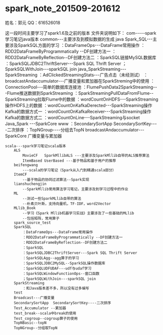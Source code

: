 # spark_note_201509-201612

姓名：郭元
QQ：616526018


这一段时间主要学习了spark1.6及之前的版本
文件夹说明如下：
	com-----spark学习笔记java版本	
		common---主要涉及到模拟数据的生成
		java
			Spark_SQL---主要涉及SparkSQL方面的学习
				：DataFrameOps---DataFrame常用操作
				：RDD2DataFrameByProgrammatically --DF创建方法一
				：RDD2DataFrameByReflection--DF创建方法二
				：SparkSQL链接MySQL数据库
				：SparkSQLJDBC2ThriftServer---Spark SQL Thrift Server
				；SparkSQLWithJoin---sparkSQL join
		java_SparkStreaming---SparkStreaming
			：AdClickedStreamingStats---广告点击（未经测试）
			：broadcastAndaccumulator---广播变量和累加器在SparkStreming中的使用
			：ConnectionPool---简单的数据库连接池
			：FlumePushData2SparkStreaming---Flume推送数据到SparkStreaming
			：SparkStreamingPullDataFromFlume--SparkStreaming拉取Flume中的数据
			：wordCountOnHDFS---SparkStreaming操作HDFS上的数据
			：wordCountOnKafkaDerected---SparkStreaming操作Kafka的数据方式一
			：wordCountOnKafkaReceiver---SparkStreaming操作Kafka的数据方式二
			：wordCountOnLine---SparkStreaming与socket
		Java_Spark ---SparkCore
			www
				：SecondarySortApp  SecondarySortKey----二次排序
				：TopNGroup----分组去TopN
	broadcastAndaccumulator---SparkCore 广播变量与累加器
	
				
	scala---spark学习笔记scala版本
		ALS
			MovieCF   SparkMllibALS ---主要涉及SparkMllib自带的ALS推荐算法
			ItemBased UserBased ---基于物品和基于用户的推荐
		beifengwang
			---scala的学习笔记（Spark从入门到精通scala部分）
		ItemCF
			--基于物品的协同过滤算法--Spark实现
		lianshuchengjin
			--SparkMllib常用算法学习笔记，主要涉及到学习过程中的作业
		ML
			--测试一些SparkMLlib自带的算法
			--朴素贝叶斯，支持向量机，TF-IDF，word2Vector
		MLlib_Book
			--学习《Spark Mllib机器学习实战》主要涉及了一些基础的MLlib
			--包括矩阵，常用算子
		spark_source_test
		SparkSQL
			：DataFrameOps---DataFrame常用操作
			：RDD2DataFrameByProgrammatically --DF创建方法一
			：RDD2DataFrameByReflection--DF创建方法二
			：SparkSQL
			：SparkSQLJDBC2ThriftServer---Spark SQL Thrift Server
			：SparkSQLAgg--agg算子的学习
			：SparkSQLJDBC2MySQL--SparkSQL操作数据库
			：SparkSQLUDFUDAF---udf与udaf学习
			：SparkSQLWindowFunctionOps--窗口函数
			；SparkSQLWithJoin---sparkSQL join
		SparkStreaming
			：和Java版本差不多，所以没有过多编写
		test
		Broadcast---广播变量
		SecondarySortApp  SecondarySortKey----二次排序
		Test_Accumulator --累加器
		test_break--scala中break的使用
		Test_cogroup--cogroup算子的使用
		TopNBasic--topN
		TopNGroup--分组取TopN
		
		
